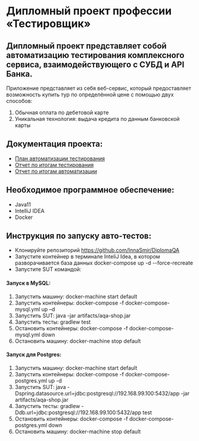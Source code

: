 # Дипломный проект профессии «Тестировщик»
## Дипломный проект представляет собой автоматизацию тестирования комплексного сервиса, взаимодействующего с СУБД и API Банка.
Приложение представляет из себя веб-сервис, который предоставляет возможность купить тур по определённой цене с помощью двух способов: 
1. Обычная оплата по дебетовой карте
2. Уникальная технология: выдача кредита по данным банковской карты

## Документация проекта:
* [План автоматизации тестирования](https://github.com/InnaSmir/DiplomaQA/blob/main/documents/Plan.md)
* [Отчет по итогам тестирования](https://github.com/InnaSmir/DiplomaQA/blob/main/documents/Summary.md)
* [Отчет по итогам автоматизации](https://github.com/InnaSmir/DiplomaQA/blob/main/documents/AutomatizationSummary.md)

## Необходимое программное обеспечение:
* Java11
* IntelliJ IDEA
* Docker

## Инструкция по запуску авто-тестов:
* Клонируйте репозиторий https://github.com/InnaSmir/DiplomaQA
* Запустите контейнер в терминале InteliJ Idea, в котором разворачивается база данных docker-compose up -d --force-recreate
* Запустите SUT командой:
#### Запуск в MySQL:
1. Запустить машину: docker-machine start default
2. Запустить контейнеры: docker-compose -f docker-compose-mysql.yml up –d
3. Запустить SUT: java -jar artifacts/aqa-shop.jar
4. Запустить тесты: gradlew test 
5. Остановить контейнеры: docker-compose -f docker-compose-mysql.yml down
6. Остановить машину: docker-machine stop default
#### Запуск для Postgres:
1. Запустить машину: docker-machine start default
2. Запустить контейнеры: docker-compose -f docker-compose-postgres.yml up -d
3. Запустить SUT: java -Dspring.datasource.url=jdbc:postgresql://192.168.99.100:5432/app -jar artifacts/aqa-shop.jar
4. Запустить тесты: gradlew -Ddb.url=jdbc:postgresql://192.168.99.100:5432/app test
5. Остановить контейнеры: docker-compose -f docker-compose-postgres.yml down
6. Остановить машину: docker-machine stop default
        
        
      
